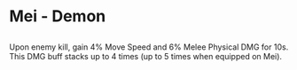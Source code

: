 # Mei - Demon

## 

Upon enemy kill, gain 4% Move Speed and 6% Melee Physical DMG for 10s. This DMG buff stacks up to 4 times (up to 5 times when equipped on Mei).